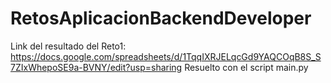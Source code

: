 # RetosAplicacionBackendDeveloper
Link del resultado del Reto1: https://docs.google.com/spreadsheets/d/1TqqIXRJELqcGd9YAQCOqB8S_S7ZIxWhepoSE9a-BVNY/edit?usp=sharing 
	Resuelto con el script main.py
